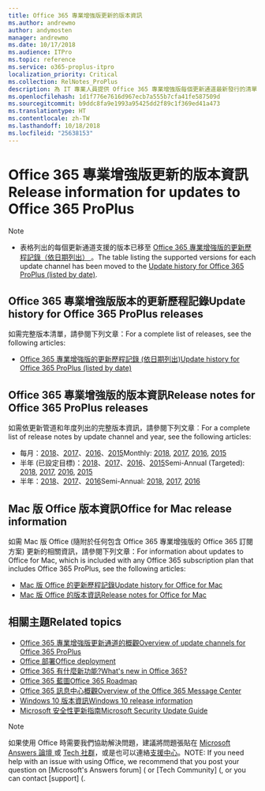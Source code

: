 ```yaml
---
title: Office 365 專業增強版更新的版本資訊
ms.author: andrewmo
author: andymosten
manager: andrewmo
ms.date: 10/17/2018
ms.audience: ITPro
ms.topic: reference
ms.service: o365-proplus-itpro
localization_priority: Critical
ms.collection: RelNotes_ProPlus
description: 為 IT 專業人員提供 Office 365 專業增強版每個更新通道最新發行的清單，以及版本資訊和更新歷程記錄的連結
ms.openlocfilehash: 1d1f776e7616d967ecb7a555b7cfa41fe587509d
ms.sourcegitcommit: b9ddc8fa9e1993a95425dd2f89c1f369ed41a473
ms.translationtype: HT
ms.contentlocale: zh-TW
ms.lasthandoff: 10/18/2018
ms.locfileid: "25638153"
---
```

# <a name="release-information-for-updates-to-office-365-proplus"></a><span data-ttu-id="bb90c-103">Office 365 專業增強版更新的版本資訊</span><span class="sxs-lookup"><span data-stu-id="bb90c-103">Release information for updates to Office 365 ProPlus</span></span>

> [!NOTE]
> - <span data-ttu-id="bb90c-104">表格列出的每個更新通道支援的版本已移至 [Office 365 專業增強版的更新歷程記錄（依日期列出） ](update-history-office365-proplus-by-date.md)。</span><span class="sxs-lookup"><span data-stu-id="bb90c-104">The table listing the supported versions for each update channel has been moved to the [Update history for Office 365 ProPlus (listed by date)](update-history-office365-proplus-by-date.md).</span></span>



## <a name="update-history-for-office-365-proplus-releases"></a><span data-ttu-id="bb90c-105">Office 365 專業增強版版本的更新歷程記錄</span><span class="sxs-lookup"><span data-stu-id="bb90c-105">Update history for Office 365 ProPlus releases</span></span>

<span data-ttu-id="bb90c-106">如需完整版本清單，請參閱下列文章：</span><span class="sxs-lookup"><span data-stu-id="bb90c-106">For a complete list of releases, see the following articles:</span></span>
 - [<span data-ttu-id="bb90c-107">Office 365 專業增強版的更新歷程記錄 (依日期列出)</span><span class="sxs-lookup"><span data-stu-id="bb90c-107">Update history for Office 365 ProPlus (listed by date)</span></span>](update-history-office365-proplus-by-date.md)

## <a name="release-notes-for-office-365-proplus-releases"></a><span data-ttu-id="bb90c-108">Office 365 專業增強版的版本資訊</span><span class="sxs-lookup"><span data-stu-id="bb90c-108">Release notes for Office 365 ProPlus releases</span></span>

<span data-ttu-id="bb90c-109">如需依更新管道和年度列出的完整版本資訊，請參閱下列文章︰</span><span class="sxs-lookup"><span data-stu-id="bb90c-109">For a complete list of release notes by update channel and year, see the following articles:</span></span>
 - <span data-ttu-id="bb90c-110">每月：[2018](monthly-channel-2018.md)、[2017](monthly-channel-2017.md)、[2016](monthly-channel-2016.md)、[2015](monthly-channel-2015.md)</span><span class="sxs-lookup"><span data-stu-id="bb90c-110">Monthly: [2018](monthly-channel-2018.md), [2017](monthly-channel-2017.md), [2016](monthly-channel-2016.md), [2015](monthly-channel-2015.md)</span></span>
 - <span data-ttu-id="bb90c-111">半年 (已設定目標)：[2018](semi-annual-channel-targeted-2018.md)、[2017](semi-annual-channel-targeted-2017.md)、[2016](semi-annual-channel-targeted-2016.md)、[2015](semi-annual-channel-targeted-2015.md)</span><span class="sxs-lookup"><span data-stu-id="bb90c-111">Semi-Annual (Targeted): [2018](semi-annual-channel-targeted-2018.md), [2017](semi-annual-channel-targeted-2017.md), [2016](semi-annual-channel-targeted-2016.md), [2015](semi-annual-channel-targeted-2015.md)</span></span>
 - <span data-ttu-id="bb90c-112">半年：[2018](semi-annual-channel-2018.md)、[2017](semi-annual-channel-2017.md)、[2016](semi-annual-channel-2016.md)</span><span class="sxs-lookup"><span data-stu-id="bb90c-112">Semi-Annual: [2018](semi-annual-channel-2018.md), [2017](semi-annual-channel-2017.md), [2016](semi-annual-channel-2016.md)</span></span>

## <a name="office-for-mac-release-information"></a><span data-ttu-id="bb90c-113">Mac 版 Office 版本資訊</span><span class="sxs-lookup"><span data-stu-id="bb90c-113">Office for Mac release information</span></span>

<span data-ttu-id="bb90c-114">如需 Mac 版 Office (隨附於任何包含 Office 365 專業增強版的 Office 365 訂閱方案) 更新的相關資訊，請參閱下列文章：</span><span class="sxs-lookup"><span data-stu-id="bb90c-114">For information about updates to Office for Mac, which is included with any Office 365 subscription plan that includes Office 365 ProPlus, see the following articles:</span></span>
 - [<span data-ttu-id="bb90c-115">Mac 版 Office 的更新歷程記錄</span><span class="sxs-lookup"><span data-stu-id="bb90c-115">Update history for Office for Mac</span></span>](update-history-office-for-mac.md)
 - [<span data-ttu-id="bb90c-116">Mac 版 Office 的版本資訊</span><span class="sxs-lookup"><span data-stu-id="bb90c-116">Release notes for Office for Mac</span></span>](release-notes-office-for-mac.md)


## <a name="related-topics"></a><span data-ttu-id="bb90c-117">相關主題</span><span class="sxs-lookup"><span data-stu-id="bb90c-117">Related topics</span></span>

- [<span data-ttu-id="bb90c-118">Office 365 專業增強版更新通道的概觀</span><span class="sxs-lookup"><span data-stu-id="bb90c-118">Overview of update channels for Office 365 ProPlus</span></span>](https://docs.microsoft.com/DeployOffice/overview-of-update-channels-for-office-365-proplus)
- [<span data-ttu-id="bb90c-119">Office 部署</span><span class="sxs-lookup"><span data-stu-id="bb90c-119">Office deployment</span></span>](https://docs.microsoft.com/deployoffice/)
- [<span data-ttu-id="bb90c-120">Office 365 有什麼新功能?</span><span class="sxs-lookup"><span data-stu-id="bb90c-120">What's new in Office 365?</span></span>](https://support.office.com/article/95c8d81d-08ba-42c1-914f-bca4603e1426)
- [<span data-ttu-id="bb90c-121">Office 365 藍圖</span><span class="sxs-lookup"><span data-stu-id="bb90c-121">Office 365 Roadmap</span></span>](https://products.office.com/business/office-365-roadmap)
- [<span data-ttu-id="bb90c-122">Office 365 訊息中心概觀</span><span class="sxs-lookup"><span data-stu-id="bb90c-122">Overview of the Office 365 Message Center</span></span>](https://support.office.com/article/38fb3333-bfcc-4340-a37b-deda509c2093)
- [<span data-ttu-id="bb90c-123">Windows 10 版本資訊</span><span class="sxs-lookup"><span data-stu-id="bb90c-123">Windows 10 release information</span></span>](https://www.microsoft.com/itpro/windows-10/release-information)
- [<span data-ttu-id="bb90c-124">Microsoft 安全性更新指南</span><span class="sxs-lookup"><span data-stu-id="bb90c-124">Microsoft Security Update Guide</span></span>](https://portal.msrc.microsoft.com/)

> [!NOTE]
> <span data-ttu-id="bb90c-125">如果使用 Office 時需要我們協助解決問題，建議將問題張貼在 [Microsoft Answers 論壇 ](https://answers.microsoft.com/) 或 [Tech 社群](https://techcommunity.microsoft.com/)，或是也可以連絡[支援中心](https://support.microsoft.com/contactus)。</span><span class="sxs-lookup"><span data-stu-id="bb90c-125">NOTE: If you need help with an issue with using Office, we recommend that you post your question on [Microsoft's Answers forum] ([](https://answers.microsoft.com/) or [Tech Community] ([](https://techcommunity.microsoft.com/), or you can contact [support] ([](https://support.microsoft.com/contactus).</span></span>
